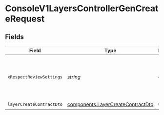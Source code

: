 # ConsoleV1LayersControllerGenCreateRequest


## Fields

| Field                                                                                  | Type                                                                                   | Required                                                                               | Description                                                                            |
| -------------------------------------------------------------------------------------- | -------------------------------------------------------------------------------------- | -------------------------------------------------------------------------------------- | -------------------------------------------------------------------------------------- |
| `xRespectReviewSettings`                                                               | *string*                                                                               | :heavy_minus_sign:                                                                     | Optional header to respect review settings for mutation endpoints.                     |
| `layerCreateContractDto`                                                               | [components.LayerCreateContractDto](../../models/components/layercreatecontractdto.md) | :heavy_check_mark:                                                                     | N/A                                                                                    |
